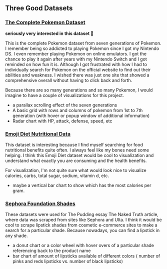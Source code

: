 ## Three Good Datasets

### [The Complete Pokemon Dataset](https://www.kaggle.com/rounakbanik/pokemon?select=pokemon.csv)

**seriously very interested in this dataset 🤩**

This is the complete Pokemon dataset from seven generations of Pokemon. I remember being so addicted to playing Pokemon since I got my Nintendo DS. I even remember playing Pokemon on online emulators. I got the chance to play it again after years with my Nintendo Switch and I got reminded on how fun it is. Although I got frustrated with how I had to individually search for Pokemon on the official website to find out their abilities and weakness. I wished there was just one site that showed a comprehensive overall without having to click back and forth. 

Because there are so many generations and so many Pokemon, I would imagine to have a couple of visualizations for this project. 
 + a parallax scrolling effect of the seven generations
 + A basic grid with rows and columns of pokemon from 1st to 7th generation (with hover or popup window of additional information)
 + Radar chart with HP, attack, defense, speed, etc


### [Emoji Diet Nutritional Data](https://www.kaggle.com/datasets/ofrancisco/emoji-diet-nutritional-data-sr28)

This dataset is interesting because I find myself searching for food nutritional benefits quite often. I always feel like my bones need some helping. I think this Emoji Diet dataset would be cool to visualization and understand what exactly you are consuming and the health benefits. 

For visualization, I'm not quite sure what would look nice to visualize calories, carbs, total sugar, sodium, vitamin d, etc. 

 + maybe a vertical bar chart to show which has the most calories per gram. 


### [Sephora Foundation Shades](https://github.com/the-pudding/data/tree/master/foundation-names)

These datasets were used for The Pudding essay The Naked Truth article, where data was scraped from sites like Sephora and Ulta. I think it would be cool to scrape lipstick shades from cosmetic e-commerce sites to make a search for a particular shade. Because nowadays, you can find a lipstick in any shade. 

+ a donut chart or a color wheel with hover overs of a particular shade referencing back to the product name
+ bar chart of amount of lipsticks available of different colors ( number of pinks and reds lipsticks vs. number of black lipsticks)